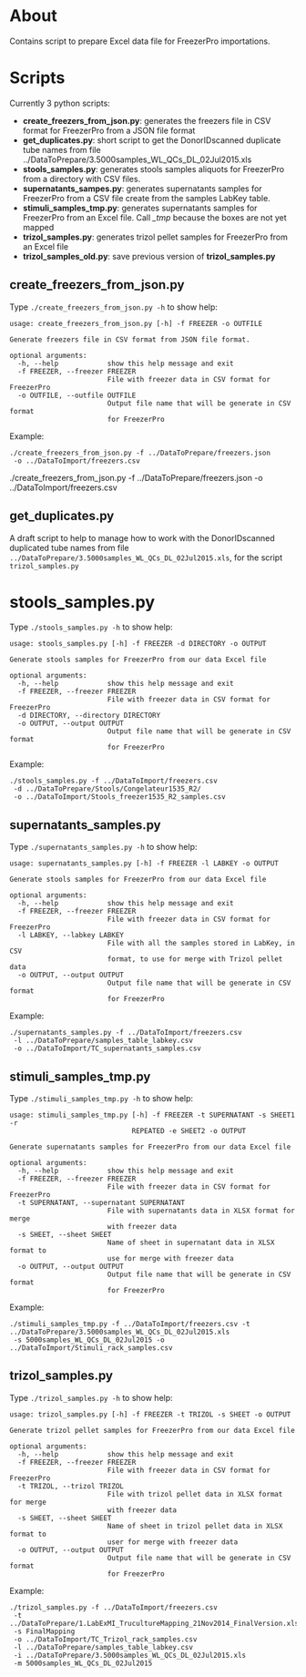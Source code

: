 # About

Contains script to prepare Excel data file for FreezerPro importations.

# Scripts

Currently 3 python scripts:
* __create_freezers_from_json.py__: generates the freezers file in CSV format for FreezerPro from a JSON file format
* __get_duplicates.py__: short script to get the DonorIDscanned duplicate tube names from file ../DataToPrepare/3.5000samples_WL_QCs_DL_02Jul2015.xls
* __stools_samples.py__: generates stools samples aliquots for FreezerPro from a directory with CSV files.
* __supernatants_sampes.py__: generates supernatants samples for FreezerPro from a CSV file create from the samples LabKey table.
* __stimuli_samples_tmp.py__: generates supernatants samples for FreezerPro from an Excel file. Call *_tmp* because the boxes are not yet mapped
* __trizol_samples.py__: generates trizol pellet samples for FreezerPro from an Excel file
* __trizol_samples_old.py__: save previous version of __trizol_samples.py__

## create_freezers_from_json.py

Type `./create_freezers_from_json.py -h` to show help:

```
usage: create_freezers_from_json.py [-h] -f FREEZER -o OUTFILE

Generate freezers file in CSV format from JSON file format.

optional arguments:
  -h, --help            show this help message and exit
  -f FREEZER, --freezer FREEZER
                        File with freezer data in CSV format for FreezerPro
  -o OUTFILE, --outfile OUTFILE
                        Output file name that will be generate in CSV format
                        for FreezerPro
```

Example:

```
./create_freezers_from_json.py -f ../DataToPrepare/freezers.json
 -o ../DataToImport/freezers.csv
```
./create_freezers_from_json.py -f ../DataToPrepare/freezers.json -o ../DataToImport/freezers.csv

## get_duplicates.py

A draft script to help to manage how to work with the DonorIDscanned duplicated tube names
from file `../DataToPrepare/3.5000samples_WL_QCs_DL_02Jul2015.xls`, for the script `trizol_samples.py`

# stools_samples.py

Type `./stools_samples.py -h` to show help:

```
usage: stools_samples.py [-h] -f FREEZER -d DIRECTORY -o OUTPUT

Generate stools samples for FreezerPro from our data Excel file

optional arguments:
  -h, --help            show this help message and exit
  -f FREEZER, --freezer FREEZER
                        File with freezer data in CSV format for FreezerPro
  -d DIRECTORY, --directory DIRECTORY
  -o OUTPUT, --output OUTPUT
                        Output file name that will be generate in CSV format
                        for FreezerPro
```

Example:

```
./stools_samples.py -f ../DataToImport/freezers.csv
 -d ../DataToPrepare/Stools/Congelateur1535_R2/
 -o ../DataToImport/Stools_freezer1535_R2_samples.csv
```

## supernatants_samples.py

Type `./supernatants_samples.py -h` to show help:

```
usage: supernatants_samples.py [-h] -f FREEZER -l LABKEY -o OUTPUT

Generate stools samples for FreezerPro from our data Excel file

optional arguments:
  -h, --help            show this help message and exit
  -f FREEZER, --freezer FREEZER
                        File with freezer data in CSV format for FreezerPro
  -l LABKEY, --labkey LABKEY
                        File with all the samples stored in LabKey, in CSV
                        format, to use for merge with Trizol pellet data
  -o OUTPUT, --output OUTPUT
                        Output file name that will be generate in CSV format
                        for FreezerPro
```

Example:

```
./supernatants_samples.py -f ../DataToImport/freezers.csv
 -l ../DataToPrepare/samples_table_labkey.csv
 -o ../DataToImport/TC_supernatants_samples.csv
```

## stimuli_samples_tmp.py

Type `./stimuli_samples_tmp.py -h` to show help:

```
usage: stimuli_samples_tmp.py [-h] -f FREEZER -t SUPERNATANT -s SHEET1 -r
                              REPEATED -e SHEET2 -o OUTPUT

Generate supernatants samples for FreezerPro from our data Excel file

optional arguments:
  -h, --help            show this help message and exit
  -f FREEZER, --freezer FREEZER
                        File with freezer data in CSV format for FreezerPro
  -t SUPERNATANT, --supernatant SUPERNATANT
                        File with supernatants data in XLSX format for merge
                        with freezer data
  -s SHEET, --sheet SHEET
                        Name of sheet in supernatant data in XLSX format to
                        use for merge with freezer data
  -o OUTPUT, --output OUTPUT
                        Output file name that will be generate in CSV format
                        for FreezerPro
```

Example:

```
./stimuli_samples_tmp.py -f ../DataToImport/freezers.csv -t ../DataToPrepare/3.5000samples_WL_QCs_DL_02Jul2015.xls
 -s 5000samples_WL_QCs_DL_02Jul2015 -o ../DataToImport/Stimuli_rack_samples.csv
```

## trizol_samples.py

Type `./trizol_samples.py -h` to show help:

```
usage: trizol_samples.py [-h] -f FREEZER -t TRIZOL -s SHEET -o OUTPUT

Generate trizol pellet samples for FreezerPro from our data Excel file

optional arguments:
  -h, --help            show this help message and exit
  -f FREEZER, --freezer FREEZER
                        File with freezer data in CSV format for FreezerPro
  -t TRIZOL, --trizol TRIZOL
                        File with trizol pellet data in XLSX format for merge
                        with freezer data
  -s SHEET, --sheet SHEET
                        Name of sheet in trizol pellet data in XLSX format to
                        user for merge with freezer data
  -o OUTPUT, --output OUTPUT
                        Output file name that will be generate in CSV format
                        for FreezerPro
```

Example:

```
./trizol_samples.py -f ../DataToImport/freezers.csv
 -t ../DataToPrepare/1.LabExMI_TrucultureMapping_21Nov2014_FinalVersion.xlsx
 -s FinalMapping
 -o ../DataToImport/TC_Trizol_rack_samples.csv
 -l ../DataToPrepare/samples_table_labkey.csv
 -i ../DataToPrepare/3.5000samples_WL_QCs_DL_02Jul2015.xls
 -m 5000samples_WL_QCs_DL_02Jul2015
```
